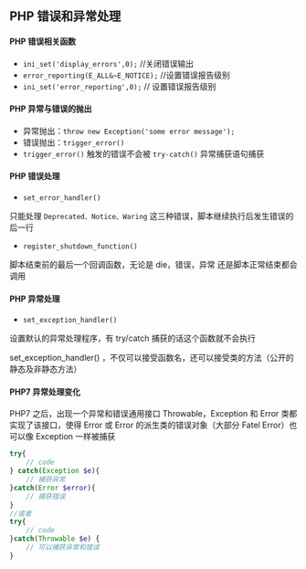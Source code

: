 ## PHP 错误和异常处理

#### PHP 错误相关函数

- `ini_set('display_errors',0);`	//关闭错误输出
- `error_reporting(E_ALL&~E_NOTICE);` //设置错误报告级别
- `ini_set('error_reporting',0);` // 设置错误报告级别

#### PHP 异常与错误的抛出

- 异常抛出：`throw new Exception('some error message');`
- 错误抛出：`trigger_error()`
- `trigger_error()` 触发的错误不会被 `try-catch()` 异常捕获语句捕获

#### PHP 错误处理

- `set_error_handler()`

只能处理 `Deprecated、Notice、Waring` 这三种错误，脚本继续执行后发生错误的后一行

- `register_shutdown_function()`

脚本结束前的最后一个回调函数，无论是 die，错误，异常 还是脚本正常结束都会调用

#### PHP 异常处理

- `set_exception_handler()`

设置默认的异常处理程序，有 try/catch 捕获的话这个函数就不会执行

set_exception_handler() ，不仅可以接受函数名，还可以接受类的方法（公开的静态及非静态方法）

#### PHP7 异常处理变化

PHP7 之后，出现一个异常和错误通用接口 Throwable，Exception 和 Error 类都实现了该接口，使得 Error 或 Error 的派生类的错误对象（大部分 Fatel Error）也可以像 Exception 一样被捕获

```php
try{
    // code
} catch(Exception $e){
    // 捕获异常
}catch(Error $error){
    // 捕获错误
}
//或者
try{
    // code
}catch(Throwable $e) {
    // 可以捕获异常和错误
}
```

